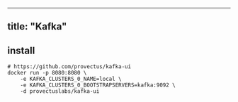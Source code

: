 
---
title: "Kafka"
---

## install

```shell
# https://github.com/provectus/kafka-ui
docker run -p 8080:8080 \
	-e KAFKA_CLUSTERS_0_NAME=local \
	-e KAFKA_CLUSTERS_0_BOOTSTRAPSERVERS=kafka:9092 \
	-d provectuslabs/kafka-ui
```
